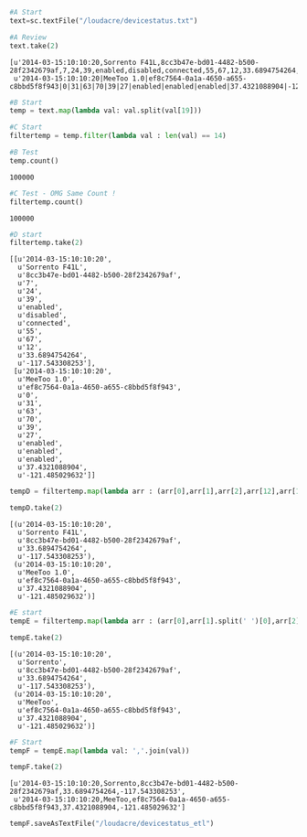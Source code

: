 

```python
#A Start
text=sc.textFile("/loudacre/devicestatus.txt")
```


```python
#A Review
text.take(2)
```




    [u'2014-03-15:10:10:20,Sorrento F41L,8cc3b47e-bd01-4482-b500-28f2342679af,7,24,39,enabled,disabled,connected,55,67,12,33.6894754264,-117.543308253',
     u'2014-03-15:10:10:20|MeeToo 1.0|ef8c7564-0a1a-4650-a655-c8bbd5f8f943|0|31|63|70|39|27|enabled|enabled|enabled|37.4321088904|-121.485029632']




```python
#B Start
temp = text.map(lambda val: val.split(val[19]))
```


```python
#C Start
filtertemp = temp.filter(lambda val : len(val) == 14)
```


```python
#B Test
temp.count()
```




    100000




```python
#C Test - OMG Same Count !
filtertemp.count()
```




    100000




```python
#D start
filtertemp.take(2) 
```




    [[u'2014-03-15:10:10:20',
      u'Sorrento F41L',
      u'8cc3b47e-bd01-4482-b500-28f2342679af',
      u'7',
      u'24',
      u'39',
      u'enabled',
      u'disabled',
      u'connected',
      u'55',
      u'67',
      u'12',
      u'33.6894754264',
      u'-117.543308253'],
     [u'2014-03-15:10:10:20',
      u'MeeToo 1.0',
      u'ef8c7564-0a1a-4650-a655-c8bbd5f8f943',
      u'0',
      u'31',
      u'63',
      u'70',
      u'39',
      u'27',
      u'enabled',
      u'enabled',
      u'enabled',
      u'37.4321088904',
      u'-121.485029632']]




```python
tempD = filtertemp.map(lambda arr : (arr[0],arr[1],arr[2],arr[12],arr[13]))
```


```python
tempD.take(2)
```




    [(u'2014-03-15:10:10:20',
      u'Sorrento F41L',
      u'8cc3b47e-bd01-4482-b500-28f2342679af',
      u'33.6894754264',
      u'-117.543308253'),
     (u'2014-03-15:10:10:20',
      u'MeeToo 1.0',
      u'ef8c7564-0a1a-4650-a655-c8bbd5f8f943',
      u'37.4321088904',
      u'-121.485029632')]




```python
#E start
tempE = filtertemp.map(lambda arr : (arr[0],arr[1].split(' ')[0],arr[2],arr[12],arr[13]))
```


```python
tempE.take(2)
```




    [(u'2014-03-15:10:10:20',
      u'Sorrento',
      u'8cc3b47e-bd01-4482-b500-28f2342679af',
      u'33.6894754264',
      u'-117.543308253'),
     (u'2014-03-15:10:10:20',
      u'MeeToo',
      u'ef8c7564-0a1a-4650-a655-c8bbd5f8f943',
      u'37.4321088904',
      u'-121.485029632')]




```python
#F Start
tempF = tempE.map(lambda val: ','.join(val))


```


```python
tempF.take(2)
```




    [u'2014-03-15:10:10:20,Sorrento,8cc3b47e-bd01-4482-b500-28f2342679af,33.6894754264,-117.543308253',
     u'2014-03-15:10:10:20,MeeToo,ef8c7564-0a1a-4650-a655-c8bbd5f8f943,37.4321088904,-121.485029632']




```python
tempF.saveAsTextFile("/loudacre/devicestatus_etl")
```


```python

```
